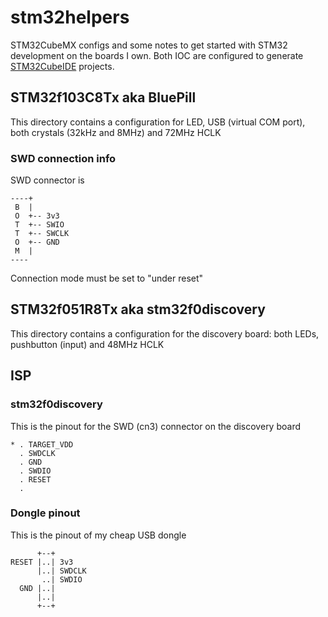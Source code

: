 # stm32helpers
STM32CubeMX configs and some notes to get started with STM32 development on the boards I own.
Both IOC are configured to generate [STM32CubeIDE](https://www.st.com/en/development-tools/stm32cubeide.html) projects.

## STM32f103C8Tx aka BluePill
This directory contains a configuration for LED, USB (virtual COM port), both crystals (32kHz and 8MHz) and 72MHz HCLK

### SWD connection info
SWD connector is
```
----+
 B  |
 O  +-- 3v3
 T  +-- SWIO
 T  +-- SWCLK
 O  +-- GND
 M  |
----
```
Connection mode must be set to "under reset"

## STM32f051R8Tx aka stm32f0discovery
This directory contains a configuration for the discovery board: both LEDs, pushbutton (input) and 48MHz HCLK

## ISP
### stm32f0discovery
This is the pinout for the SWD (cn3) connector on the discovery board
```
* . TARGET_VDD
  . SWDCLK
  . GND
  . SWDIO
  . RESET
  . 
```

### Dongle pinout
This is the pinout of my cheap USB dongle
```
      +--+
RESET |..| 3v3
      |..| SWDCLK
       ..| SWDIO
  GND |..| 
      |..| 
      +--+
```
